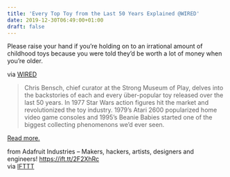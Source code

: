 ```yaml
---
title: 'Every Top Toy from the Last 50 Years Explained @WIRED'
date: 2019-12-30T06:49:00+01:00
draft: false
---
```


Please raise your hand if you’re holding on to an irrational amount of childhood toys because you were told they’d be worth a lot of money when you’re older.

via [WIRED](https://youtu.be/ebZ4aqB7hiE)

> Chris Bensch, chief curator at the Strong Museum of Play, delves into the backstories of each and every über-popular toy released over the last 50 years. In 1977 Star Wars action figures hit the market and revolutionized the toy industry. 1979’s Atari 2600 popularized home video game consoles and 1995’s Beanie Babies started one of the biggest collecting phenomenons we’d ever seen.

[Read more.](https://youtu.be/ebZ4aqB7hiE)

  
  
from Adafruit Industries – Makers, hackers, artists, designers and engineers! https://ift.tt/2F2XhRc  
via [IFTTT](https://ifttt.com/?ref=da&site=blogger)